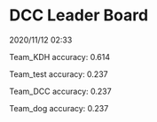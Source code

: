 # DCC Leader Board
2020/11/12 02:33

Team_KDH accuracy: 0.614

Team_test accuracy: 0.237

Team_DCC accuracy: 0.237

Team_dog accuracy: 0.237

